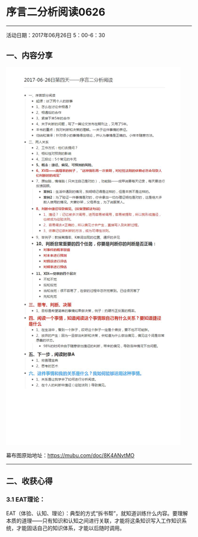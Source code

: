 # 序言二分析阅读0626
**********
活动日期：2017年06月26日 5：00-6：30
## 一、内容分享

![](./_image/2017-06-26日第四天——序言二分析阅读_爱奇艺.jpg)



幕布图原始地址：<https://mubu.com/doc/8K4ANvtMO>

******

## 二、收获心得


### **3.1 EAT理论**：
EAT（体验、认知、理论）：典型的方式“拆书帮”，就知道训练什么内容。要理解本质的道理——只有知识和认知之间进行关联，才能将这条知识写入工作知识系统，才能固话自己的知识体系，才能以后随时调用。






